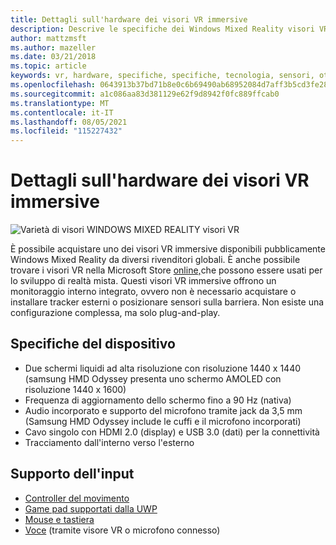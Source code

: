 ```yaml
---
title: Dettagli sull'hardware dei visori VR immersive
description: Descrive le specifiche dei Windows Mixed Reality visori VR immersive, offrendo la realtà virtuale con tracciamento interno all'esterno (non è necessaria alcuna configurazione esterna).
author: mattzmsft
ms.author: mazeller
ms.date: 03/21/2018
ms.topic: article
keywords: vr, hardware, specifiche, specifiche, tecnologia, sensori, ottico, display, visore VR di realtà mista, visore VR di realtà virtuale, che cos'è la realtà virtuale, visori VR immersive
ms.openlocfilehash: 0643913b37bd71b8e0c6b69490ab68952084d7aff3b5cd3fe28233835f7dd8d5
ms.sourcegitcommit: a1c086aa83d381129e62f9d8942f0fc889ffcab0
ms.translationtype: MT
ms.contentlocale: it-IT
ms.lasthandoff: 08/05/2021
ms.locfileid: "115227432"
---
```

# <a name="immersive-headset-hardware-details"></a>Dettagli sull'hardware dei visori VR immersive

![Varietà di visori WINDOWS MIXED REALITY visori VR](images/MR-headsets.png)

È possibile acquistare uno dei visori VR immersive disponibili pubblicamente Windows Mixed Reality da diversi rivenditori globali. È anche possibile trovare i visori VR nella Microsoft Store [online,](https://www.microsoft.com/en-us/store/collections/AR-MR-VRheadsets)che possono essere usati per lo sviluppo di realtà mista. Questi visori VR immersive offrono un monitoraggio interno integrato, ovvero non è necessario acquistare o installare tracker esterni o posizionare sensori sulla barriera. Non esiste una configurazione complessa, ma solo plug-and-play.

## <a name="device-specifications"></a>Specifiche del dispositivo

* Due schermi liquidi ad alta risoluzione con risoluzione 1440 x 1440 (samsung HMD Odyssey presenta uno schermo AMOLED con risoluzione 1440 x 1600)
* Frequenza di aggiornamento dello schermo fino a 90 Hz (nativa)
* Audio incorporato e supporto del microfono tramite jack da 3,5 mm (Samsung HMD Odyssey include le cuffi e il microfono incorporati)
* Cavo singolo con HDMI 2.0 (display) e USB 3.0 (dati) per la connettività
* Tracciamento dall'interno verso l'esterno

## <a name="input-support"></a>Supporto dell'input

* [Controller del movimento](../design/motion-controllers.md)
* [Game pad supportati dalla UWP](hardware-accessories.md)
* [Mouse e tastiera](hardware-accessories.md)
* [Voce](../design/voice-input.md) (tramite visore VR o microfono connesso)

